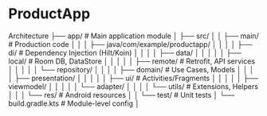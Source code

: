 # ProductApp


Architecture
├── app/                       # Main application module
│   ├── src/
│   │   ├── main/              # Production code
│   │   │   ├── java/com/example/productapp/
│   │   │   │   ├── di/       # Dependency Injection (Hilt/Koin)
│   │   │   │   ├── data/
│   │   │   │   │   ├── local/  # Room DB, DataStore
│   │   │   │   │   ├── remote/ # Retrofit, API services
│   │   │   │   │   └── repository/ 
│   │   │   │   ├── domain/    # Use Cases, Models
│   │   │   │   ├── presentation/
│   │   │   │   │   ├── ui/    # Activities/Fragments
│   │   │   │   │   ├── viewmodel/
│   │   │   │   │   └── adapter/ 
│   │   │   │   └── utils/     # Extensions, Helpers
│   │   │   └── res/           # Android resources
│   │   └── test/              # Unit tests
│   └── build.gradle.kts       # Module-level config
│


